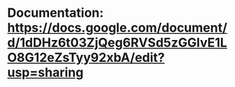 # Documentation: https://docs.google.com/document/d/1dDHz6t03ZjQeg6RVSd5zGGlvE1LO8G12eZsTyy92xbA/edit?usp=sharing

